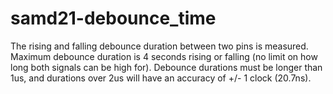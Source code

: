 # samd21-debounce_time
The rising and falling debounce duration between two pins is measured. Maximum debounce duration is 4 seconds rising or falling (no limit on how long both signals can be high for). Debounce durations must be longer than 1us, and durations over 2us will have an accuracy of +/- 1 clock (20.7ns).
